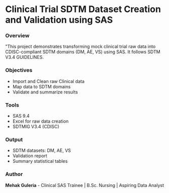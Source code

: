 # Clinical Trial SDTM Dataset Creation and Validation using SAS

### Overview
"This project demonstrates transforming mock clinical trial raw data into CDISC-compliant SDTM domains (DM, AE, VS) using SAS. It follows SDTM V3.4 GUIDELINES.

### Objectives
- Import and Clean raw Clinical data
- Map data to SDTM domains
- Validate and summarize results

### Tools
- SAS 9.4
- Excel for raw data creation
- SDTMIG V3.4 (CDISC)

### Output 
- SDTM datasets: DM, AE, VS
- Validation report
- Summary statistical tables

### Author
**Mehak Guleria** - Clinical SAS Trainee | B.Sc. Nursing | Aspiring Data Analyst
